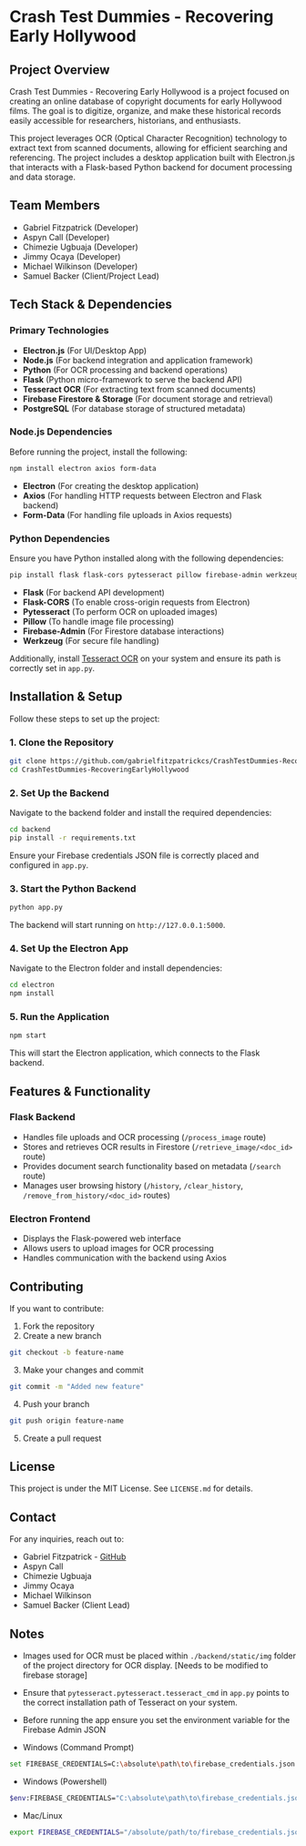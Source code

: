 # Crash Test Dummies - Recovering Early Hollywood

## Project Overview

Crash Test Dummies - Recovering Early Hollywood is a project focused on creating an online database of copyright documents for early Hollywood films. The goal is to digitize, organize, and make these historical records easily accessible for researchers, historians, and enthusiasts.

This project leverages OCR (Optical Character Recognition) technology to extract text from scanned documents, allowing for efficient searching and referencing. The project includes a desktop application built with Electron.js that interacts with a Flask-based Python backend for document processing and data storage.

## Team Members

- Gabriel Fitzpatrick (Developer)
- Aspyn Call (Developer)
- Chimezie Ugbuaja (Developer)
- Jimmy Ocaya (Developer)
- Michael Wilkinson (Developer)
- Samuel Backer (Client/Project Lead)

## Tech Stack & Dependencies

### Primary Technologies

- **Electron.js** (For UI/Desktop App)
- **Node.js** (For backend integration and application framework)
- **Python** (For OCR processing and backend operations)
- **Flask** (Python micro-framework to serve the backend API)
- **Tesseract OCR** (For extracting text from scanned documents)
- **Firebase Firestore & Storage** (For document storage and retrieval)
- **PostgreSQL** (For database storage of structured metadata)

### Node.js Dependencies

Before running the project, install the following:

```sh
npm install electron axios form-data
```

- **Electron** (For creating the desktop application)
- **Axios** (For handling HTTP requests between Electron and Flask backend)
- **Form-Data** (For handling file uploads in Axios requests)

### Python Dependencies

Ensure you have Python installed along with the following dependencies:

```sh
pip install flask flask-cors pytesseract pillow firebase-admin werkzeug
```

- **Flask** (For backend API development)
- **Flask-CORS** (To enable cross-origin requests from Electron)
- **Pytesseract** (To perform OCR on uploaded images)
- **Pillow** (To handle image file processing)
- **Firebase-Admin** (For Firestore database interactions)
- **Werkzeug** (For secure file handling)

Additionally, install [Tesseract OCR](https://github.com/tesseract-ocr/tesseract) on your system and ensure its path is correctly set in `app.py`.

## Installation & Setup

Follow these steps to set up the project:

### 1. Clone the Repository

```sh
git clone https://github.com/gabrielfitzpatrickcs/CrashTestDummies-RecoveringEarlyHollywood.git
cd CrashTestDummies-RecoveringEarlyHollywood
```

### 2. Set Up the Backend

Navigate to the backend folder and install the required dependencies:

```sh
cd backend
pip install -r requirements.txt
```

Ensure your Firebase credentials JSON file is correctly placed and configured in `app.py`.

### 3. Start the Python Backend

```sh
python app.py
```

The backend will start running on `http://127.0.0.1:5000`.

### 4. Set Up the Electron App

Navigate to the Electron folder and install dependencies:

```sh
cd electron
npm install
```

### 5. Run the Application

```sh
npm start
```

This will start the Electron application, which connects to the Flask backend.

## Features & Functionality

### Flask Backend

- Handles file uploads and OCR processing (`/process_image` route)
- Stores and retrieves OCR results in Firestore (`/retrieve_image/<doc_id>` route)
- Provides document search functionality based on metadata (`/search` route)
- Manages user browsing history (`/history`, `/clear_history`, `/remove_from_history/<doc_id>` routes)

### Electron Frontend

- Displays the Flask-powered web interface
- Allows users to upload images for OCR processing
- Handles communication with the backend using Axios

## Contributing

If you want to contribute:

1. Fork the repository
2. Create a new branch

```sh
git checkout -b feature-name
```

3. Make your changes and commit

```sh
git commit -m "Added new feature"
```

4. Push your branch

```sh
git push origin feature-name
```

5. Create a pull request

## License

This project is under the MIT License. See `LICENSE.md` for details.

## Contact

For any inquiries, reach out to:

- Gabriel Fitzpatrick - [GitHub](https://github.com/gabrielfitzpatrickcs/CrashTestDummies-RecoveringEarlyHollywood)
- Aspyn Call
- Chimezie Ugbuaja
- Jimmy Ocaya
- Michael Wilkinson
- Samuel Backer (Client Lead)

## Notes

- Images used for OCR must be placed within `./backend/static/img` folder of the project directory for OCR display. [Needs to be modified to firebase storage]
- Ensure that `pytesseract.pytesseract.tesseract_cmd` in `app.py` points to the correct installation path of Tesseract on your system.
- Before running the app ensure you set the environment variable for the Firebase Admin JSON

- Windows (Command Prompt)
```sh
set FIREBASE_CREDENTIALS=C:\absolute\path\to\firebase_credentials.json
```

- Windows (Powershell)
```sh
$env:FIREBASE_CREDENTIALS="C:\absolute\path\to\firebase_credentials.json"
```

- Mac/Linux
```sh
export FIREBASE_CREDENTIALS="/absolute/path/to/firebase_credentials.json"
```